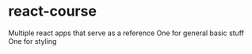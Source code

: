 # react-course
Multiple react apps that serve as a reference
One for general basic stuff
One for styling
